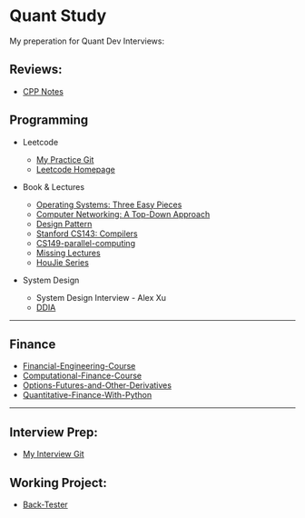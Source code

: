 # Quant Study
My preperation for Quant Dev Interviews:




## Reviews:

- [CPP Notes](Reviews/Cpp_Reviews)



## Programming

- Leetcode
  
  - [My Practice Git](leetcode)
  - [Leetcode Homepage](https://leetcode.com/GuG_Shadamu/)


- Book & Lectures
  - [Operating Systems: Three Easy Pieces](https://pages.cs.wisc.edu/~remzi/OSTEP/)
  - [Computer Networking: A Top-Down Approach](https://gaia.cs.umass.edu/kurose_ross/lectures.php)
  - [Design Pattern](https://refactoring.guru/design-patterns/catalog)
  - [Stanford CS143: Compilers](http://web.stanford.edu/class/cs143/)
  - [CS149-parallel-computing](Lectures_and_Books/CS149-parallel-computing)
  - [Missing Lectures](Lectures_and_Books/missing-lectures)
  - [HouJie Series](Lectures_and_Books/C++_HouJie)
  
- System Design
  - System Design Interview - Alex Xu
  - [DDIA](https://www.youtube.com/@ScottShiCS)

---

## Finance

- [Financial-Engineering-Course](Lectures_and_Books/FinancialEngineering_IR_xVA-main)
- [Computational-Finance-Course](Lectures_and_Books/Computational-Finance-Course)
- [Options-Futures-and-Other-Derivatives](Lectures_and_Books/Options-Futures-and-Other-Derivatives)
- [Quantitative-Finance-With-Python](Lectures_and_Books/Quantitative-Finance-With-Python)

---

## Interview Prep:

- [My Interview Git](job-seeking)

## Working Project:

- [Back-Tester](https://github.com/GuG-Shadamu/back-tester)